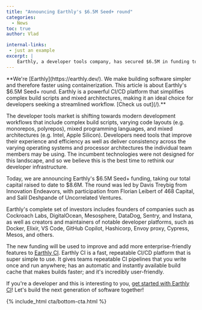 ```yaml
---
title: "Announcing Earthly's $6.5M Seed+ round"
categories:
  - News
toc: true
author: Vlad

internal-links:
 - just an example
excerpt: |
    Earthly, a developer tools company, has secured $6.5M in funding to enhance its CI/CD platform, Earthly CI. With a focus on delivering consistency and efficiency to developers working with complex build scripts and mixed architectures, Earthly aims to provide a simpler and more powerful solution for developers seeking a better CI/CD experience. If you're a developer looking to streamline your workflow, this article is a must-read.
---
```

<!--sgpt-->**We're [Earthly](https://earthly.dev/). We make building software simpler and therefore faster using containerization. This article is about Earthly's $6.5M Seed+ round. Earthly is a powerful CI/CD platform that simplifies complex build scripts and mixed architectures, making it an ideal choice for developers seeking a streamlined workflow. [Check us out](/).**

The developer tools market is shifting towards modern development workflows that include complex build scripts, varying code layouts (e.g. monorepos, polyrepos), mixed programming languages, and mixed architectures (e.g. Intel, Apple Silicon). Developers need tools that improve their experience and efficiency as well as deliver consistency across the varying operating systems and processor architectures the individual team members may be using. The incumbent technologies were not designed for this landscape, and so we believe this is the best time to rethink our developer infrastructure.

Today, we are announcing Earthly's $6.5M Seed+ funding, taking our total capital raised to date to $8.6M. The round was led by Davis Treybig from Innovation Endeavors, with participation from Florian Leibert of 468 Capital, and Salil Deshpande of Uncorrelated Ventures.

Earthly's complete set of investors includes founders of companies such as Cockroach Labs, DigitalOcean, Mesosphere, DataDog, Sentry, and Instana, as well as creators and maintainers of notable developer platforms, such as Docker, Elixir, VS Code, GitHub Copilot, Hashicorp, Envoy proxy, Cypress, Mesos, and others.

The new funding will be used to improve and add more enterprise-friendly features to [Earthly CI](/blog/launching-earthly-CI/). Earthly CI is a fast, repeatable CI/CD platform that is super simple to use. It gives teams repeatable CI pipelines that you write once and run anywhere; has an automatic and instantly available build cache that makes builds faster; and it's incredibly user-friendly.

If you're a developer and this is interesting to you, [get started with Earthly CI](https://earthly.dev/signup/earthly-ci)! Let's build the next generation of software together!

{% include_html cta/bottom-cta.html %}